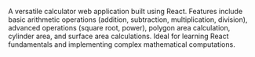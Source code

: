 A versatile calculator web application built using React. Features include basic arithmetic operations (addition, subtraction, multiplication, division), advanced operations (square root, power), polygon area calculation, cylinder area, and surface area calculations. Ideal for learning React fundamentals and implementing complex mathematical computations.
